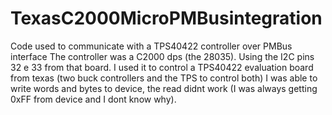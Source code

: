 # TexasC2000MicroPMBusintegration
Code used to communicate with a TPS40422 controller over PMBus interface
The controller was a C2000 dps (the 28035).
Using the I2C pins 32 e 33 from that board.
I used it to control a TPS40422 evaluation board from texas (two buck controllers and the TPS to control both)
I was able to write words and bytes to device, the read didnt work (I was always getting 0xFF from device and I dont know why).
